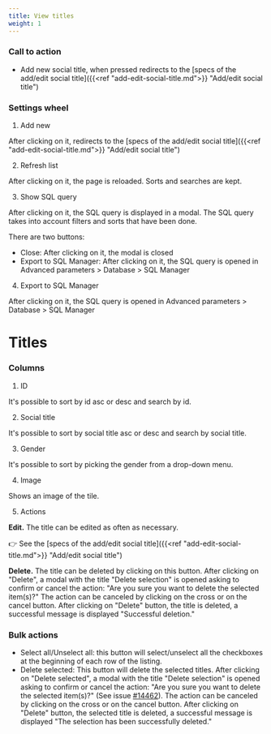 ```yaml
---
title: View titles
weight: 1
---
```


### Call to action

 - Add new social title, when pressed redirects to the [specs of the add/edit social title]({{<ref "add-edit-social-title.md">}} "Add/edit social title") 

### Settings wheel 

1) Add new

After clicking on it, redirects to the [specs of the add/edit social title]({{<ref "add-edit-social-title.md">}} "Add/edit social title") 

2) Refresh list

After clicking on it, the page is reloaded. Sorts and searches are kept.

3) Show SQL query

After clicking on it, the SQL query is displayed in a modal. The SQL query takes into account filters and sorts that have been done.

There are two buttons:

- Close: After clicking on it, the modal is closed
- Export to SQL Manager: After clicking on it, the SQL query is opened in Advanced parameters > Database > SQL Manager

4) Export to SQL Manager

After clicking on it, the SQL query is opened in Advanced parameters > Database > SQL Manager

# Titles

### Columns

1) ID

It's possible to sort by id asc or desc and search by id.

2) Social title

It's possible to sort by social title asc or desc and search by social title.

3) Gender

It's possible to sort by picking the gender from a drop-down menu.

4) Image

Shows an image of the tile.

5) Actions

**Edit.** The title can be edited as often as necessary.

👉 See the [specs of the add/edit social title]({{<ref "add-edit-social-title.md">}} "Add/edit social title") 

**Delete.** The title can be deleted by clicking on this button. After clicking on "Delete", a modal with the title "Delete selection" is opened asking to confirm or cancel the action: "Are you sure you want to delete the selected item(s)?"
The action can be canceled by clicking on the cross or on the cancel button.
After clicking on "Delete" button, the title is deleted, a successful message is displayed "Successful deletion."

### Bulk actions 

- Select all/Unselect all: this button will select/unselect all the checkboxes at the beginning of each row of the listing.
- Delete selected: This button will delete the selected titles. 
After clicking on "Delete selected", a modal with the title "Delete selection" is opened asking to confirm or cancel the action: "Are you sure you want to delete the selected item(s)?" (See issue [#14462](https://github.com/PrestaShop/PrestaShop/issues/14462)). The action can be canceled by clicking on the cross or on the cancel button.
After clicking on "Delete" button, the selected title is deleted, a successful message is displayed "The selection has been successfully deleted."
